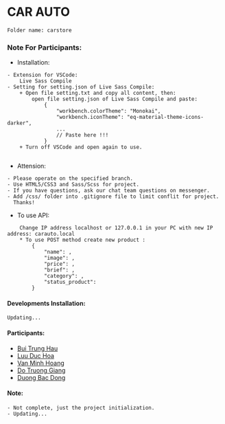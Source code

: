 # CAR AUTO #
```
Folder name: carstore
```

### Note For Participants: ###
- Installation:
```
- Extension for VSCode:
    Live Sass Compile
- Setting for setting.json of Live Sass Compile:
    + Open file setting.txt and copy all content, then: 
        open file setting.json of Live Sass Compile and paste:
            {
                "workbench.colorTheme": "Monokai",
                "workbench.iconTheme": "eq-material-theme-icons-darker",
                ...
                // Paste here !!!
            }
    + Turn off VSCode and open again to use.
    
```
- Attension:
```
- Please operate on the specified branch.
- Use HTML5/CSS3 and Sass/Scss for project. 
- If you have questions, ask our chat team questions on messenger.
- Add /css/ folder into .gitignore file to limit conflit for project.
  Thanks!
```

- To use API:
```
    Change IP address localhost or 127.0.0.1 in your PC with new IP address: carauto.local
    * To use POST method create new product :
        {
            "name": ,
            "image": ,
            "price": ,
            "brief": ,
            "category": ,
            "status_product": 
        }
```

#### Developments Installation: ####
```
Updating...
```

#### Participants: ####
- [Bui Trung Hau](https://github.com/BuiTrungHau1312)
- [Luu Duc Hoa](https://github.com/Luuduchoa2504)
- [Van Minh Hoang](https://github.com/vanminhhoang)
- [Do Truong Giang](https://github.com/doTruongGiang-IT)
- [Duong Bac Dong](https://github.com/Bacdong)

#### Note: ####
```
- Not complete, just the project initialization.
- Updating...
```
